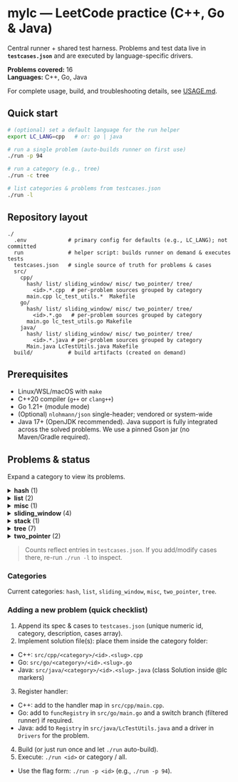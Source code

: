# mylc — LeetCode practice (C++, Go & Java)

Central runner + shared test harness. Problems and test data live in **`testcases.json`** and are executed by language-specific drivers.

**Problems covered:** 16  
**Languages:** C++, Go, Java

For complete usage, build, and troubleshooting details, see [USAGE.md](./USAGE.md).

## Quick start
```bash
# (optional) set a default language for the run helper
export LC_LANG=cpp   # or: go | java

# run a single problem (auto-builds runner on first use)
./run -p 94

# run a category (e.g., tree)
./run -c tree

# list categories & problems from testcases.json
./run -l
```

## Repository layout
```
./
  .env             # primary config for defaults (e.g., LC_LANG); not committed
  run              # helper script: builds runner on demand & executes tests
  testcases.json   # single source of truth for problems & cases
  src/
    cpp/
      hash/ list/ sliding_window/ misc/ two_pointer/ tree/
        <id>.*.cpp  # per-problem sources grouped by category
      main.cpp lc_test_utils.*  Makefile
    go/
      hash/ list/ sliding_window/ misc/ two_pointer/ tree/
        <id>.*.go   # per-problem sources grouped by category
      main.go lc_test_utils.go Makefile
    java/
      hash/ list/ sliding_window/ misc/ two_pointer/ tree/
        <id>.*.java # per-problem sources grouped by category
      Main.java LcTestUtils.java Makefile
  build/           # build artifacts (created on demand)
```

## Prerequisites
- Linux/WSL/macOS with `make`
- C++20 compiler (`g++` or `clang++`)
- Go 1.21+ (module mode)
- (Optional) `nlohmann/json` single-header; vendored or system-wide
- Java 17+ (OpenJDK recommended). Java support is fully integrated across the solved problems. We use a pinned Gson jar (no Maven/Gradle required).

## Problems & status
Expand a category to view its problems.

<details>
<summary><strong>hash</strong> (1)</summary>

| # | Problem | Diff | Test cases | Languages | Video |
|---:|---|:---:|---:|---|---|
| [1](https://leetcode.com/problems/two-sum/) | Two Sum | Easy | 2 | C++, Go, Java | [link](https://www.youtube.com/watch?v=KLlXCFG5TnA) |

</details>

<details>
<summary><strong>list</strong> (2)</summary>

| # | Problem | Diff | Test cases | Languages | Video |
|---:|---|:---:|---:|---|---|
| [2](https://leetcode.com/problems/add-two-numbers/) | Add Two Numbers | Medium | 1 | C++, Go, Java | [link](https://www.youtube.com/watch?v=wgFPrzTjm7s) |
| [21](https://leetcode.com/problems/merge-two-sorted-lists/) | Merge Two Sorted Lists | Easy | 7 | C++, Go, Java | [link](https://www.youtube.com/watch?v=XIdigk956u0) |

</details>

<details>
<summary><strong>misc</strong> (1)</summary>

| # | Problem | Diff | Test cases | Languages | Video |
|---:|---|:---:|---:|---|---|
| [9](https://leetcode.com/problems/palindrome-number/) | Palindrome Number | Easy | 6 | C++, Go, Java | [link](https://www.youtube.com/watch?v=f5qF2OowB5A) |

</details>

<details>
<summary><strong>sliding_window</strong> (4)</summary>

| # | Problem | Diff | Test cases | Languages | Video |
|---:|---|:---:|---:|---|---|
| [3](https://leetcode.com/problems/longest-substring-without-repeating-characters/) | Longest Substring Without Repeating Characters | Medium | 2 | C++, Go, Java | [link](https://www.youtube.com/watch?v=wiGpQwVHdE0) |
| [424](https://leetcode.com/problems/longest-repeating-character-replacement/) | Longest Repeating Character Replacement | Medium | 5 | C++, Go, Java | [link](https://www.youtube.com/watch?v=gqXU1UyA8pk) |
| [438](https://leetcode.com/problems/find-all-anagrams-in-a-string/) | Find All Anagrams in a String | Medium | 4 | C++, Go, Java | [link](https://www.youtube.com/watch?v=G8xtZy0fDKg) |
| [567](https://leetcode.com/problems/permutation-in-string/) | Permutation in String | Medium | 5 | C++, Go, Java | [link](https://www.youtube.com/watch?v=UbyhOgBN834) |

</details>

<details>
<summary><strong>stack</strong> (1)</summary>

| # | Problem | Diff | Test cases | Languages | Video |
|---:|---|:---:|---:|---|---|
| [739](https://leetcode.com/problems/daily-temperatures/) | Daily Temperatures | Medium | 6 | C++, Go, Java | [link](https://www.youtube.com/watch?v=cTBiBSnjO3c) |

</details>

<details>
<summary><strong>tree</strong> (7)</summary>

| # | Problem | Diff | Test cases | Languages | Video |
|---:|---|:---:|---:|---|---|
| [94](https://leetcode.com/problems/binary-tree-inorder-traversal/) | Binary Tree Inorder Traversal | Easy | 5 | C++, Go, Java | [link](https://www.youtube.com/watch?v=g_S5WuasWUE) |
| [98](https://leetcode.com/problems/validate-binary-search-tree/) | Validate Binary Search Tree | Medium | 6 | C++, Go, Java | - |
| [100](https://leetcode.com/problems/same-tree/) | Same Tree | Easy | 5 | C++, Go, Java | [link](https://www.youtube.com/watch?v=vRbbcKXCxOw) |
| [102](https://leetcode.com/problems/binary-tree-level-order-traversal/) | Binary Tree Level Order Traversal | Medium | 5 | C++, Go, Java | [link](https://www.youtube.com/watch?v=6ZnyEApgFYg) |
| [103](https://leetcode.com/problems/binary-tree-zigzag-level-order-traversal/) | Binary Tree Zigzag Level Order Traversal | Medium | 5 | C++, Go, Java | [link](https://www.youtube.com/watch?v=s6ATEkipzow) |
| [104](https://leetcode.com/problems/maximum-depth-of-binary-tree/) | Maximum Depth of Binary Tree | Easy | 8 | C++, Go, Java | [link](https://www.youtube.com/watch?v=hTM3phVI6YQ) |
| [110](https://leetcode.com/problems/balanced-binary-tree/) | Balanced Binary Tree | Easy | 8 | C++, Go, Java | [link](https://www.youtube.com/watch?v=QfJsau0ItOY) |

</details>

<details>
<summary><strong>two_pointer</strong> (2)</summary>

| # | Problem | Diff | Test cases | Languages | Video |
|---:|---|:---:|---:|---|---|
| [11](https://leetcode.com/problems/container-with-most-water/) | Container With Most Water | Medium | 9 | C++, Go, Java | [link](https://www.youtube.com/watch?v=UuiTKBwPgAo) |
| [42](https://leetcode.com/problems/trapping-rain-water/) | Trapping Rain Water | Hard | 6 | C++, Go, Java | [link](https://www.youtube.com/watch?v=ZI2z5pq0TqA) |

</details>

> Counts reflect entries in `testcases.json`. If you add/modify cases there, re-run `./run -l` to inspect.
### Categories
Current categories: `hash`, `list`, `sliding_window`, `misc`, `two_pointer`, `tree`.

### Adding a new problem (quick checklist)
1. Append its spec & cases to `testcases.json` (unique numeric id, category, description, cases array).
2. Implement solution file(s): place them inside the category folder:
  - C++: `src/cpp/<category>/<id>.<slug>.cpp`
  - Go:  `src/go/<category>/<id>.<slug>.go`
  - Java: `src/java/<category>/<id>.<slug>.java` (class Solution inside @lc markers)
3. Register handler:
  - C++: add to the handler map in `src/cpp/main.cpp`.
  - Go: add to `funcRegistry` in `src/go/main.go` and a switch branch (filtered runner) if required.
  - Java: add to `Registry` in `src/java/LcTestUtils.java` and a driver in `Drivers` for the problem.
4. Build (or just run once and let `./run` auto-build).
5. Execute: `./run <id>` or category / all.
  - Use the flag form: `./run -p <id>` (e.g., `./run -p 94`).
